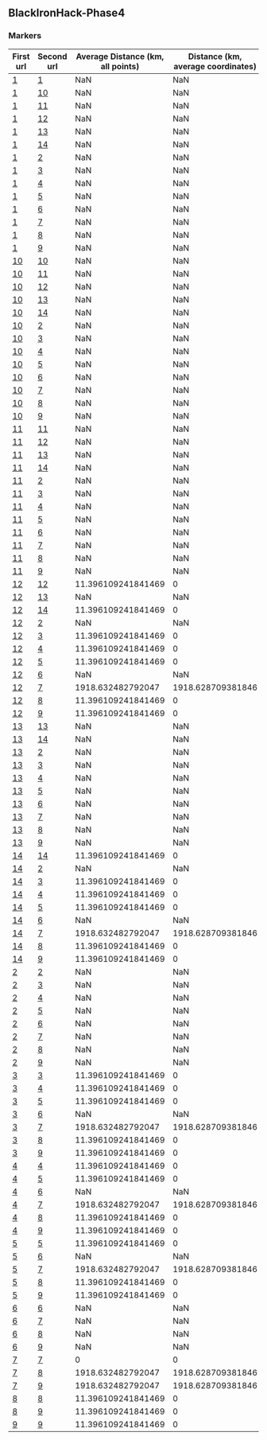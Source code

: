 ## BlackIronHack-Phase4
### Markers
First url | Second url | Average Distance (km, all points) | Distance (km, average coordinates)
--- | --- | --- | ---
[1](http://blackironhack-1-2016.herokuapp.com) | [1](http://blackironhack-1-2016.herokuapp.com) | NaN | NaN
[1](http://blackironhack-1-2016.herokuapp.com) | [10](http://blackironhack-10-2016.herokuapp.com) | NaN | NaN
[1](http://blackironhack-1-2016.herokuapp.com) | [11](http://blackironhack-11-2016.herokuapp.com) | NaN | NaN
[1](http://blackironhack-1-2016.herokuapp.com) | [12](http://blackironhack-12-2016.herokuapp.com) | NaN | NaN
[1](http://blackironhack-1-2016.herokuapp.com) | [13](http://blackironhack-13-2016.heorkuapp.comherokuapp.com) | NaN | NaN
[1](http://blackironhack-1-2016.herokuapp.com) | [14](http://blackironhack-14-2016.herokuapp.com) | NaN | NaN
[1](http://blackironhack-1-2016.herokuapp.com) | [2](http://blackironhack-2-2016.herokuapp.com) | NaN | NaN
[1](http://blackironhack-1-2016.herokuapp.com) | [3](http://blackironhack-3-2016.herokuapp.com) | NaN | NaN
[1](http://blackironhack-1-2016.herokuapp.com) | [4](http://blackironhack-4-2016.herokuapp.com) | NaN | NaN
[1](http://blackironhack-1-2016.herokuapp.com) | [5](http://blackironhack-5-2016.herokuapp.com) | NaN | NaN
[1](http://blackironhack-1-2016.herokuapp.com) | [6](http://blackironhack-6-2016.herokuapp.com) | NaN | NaN
[1](http://blackironhack-1-2016.herokuapp.com) | [7](http://blackironhack-7-2016.herokuapp.com) | NaN | NaN
[1](http://blackironhack-1-2016.herokuapp.com) | [8](http://blackironhack-8-2016.herokuapp.com) | NaN | NaN
[1](http://blackironhack-1-2016.herokuapp.com) | [9](http://blackironhack-9-2016.herokuapp.com) | NaN | NaN
[10](http://blackironhack-10-2016.herokuapp.com) | [10](http://blackironhack-10-2016.herokuapp.com) | NaN | NaN
[10](http://blackironhack-10-2016.herokuapp.com) | [11](http://blackironhack-11-2016.herokuapp.com) | NaN | NaN
[10](http://blackironhack-10-2016.herokuapp.com) | [12](http://blackironhack-12-2016.herokuapp.com) | NaN | NaN
[10](http://blackironhack-10-2016.herokuapp.com) | [13](http://blackironhack-13-2016.heorkuapp.comherokuapp.com) | NaN | NaN
[10](http://blackironhack-10-2016.herokuapp.com) | [14](http://blackironhack-14-2016.herokuapp.com) | NaN | NaN
[10](http://blackironhack-10-2016.herokuapp.com) | [2](http://blackironhack-2-2016.herokuapp.com) | NaN | NaN
[10](http://blackironhack-10-2016.herokuapp.com) | [3](http://blackironhack-3-2016.herokuapp.com) | NaN | NaN
[10](http://blackironhack-10-2016.herokuapp.com) | [4](http://blackironhack-4-2016.herokuapp.com) | NaN | NaN
[10](http://blackironhack-10-2016.herokuapp.com) | [5](http://blackironhack-5-2016.herokuapp.com) | NaN | NaN
[10](http://blackironhack-10-2016.herokuapp.com) | [6](http://blackironhack-6-2016.herokuapp.com) | NaN | NaN
[10](http://blackironhack-10-2016.herokuapp.com) | [7](http://blackironhack-7-2016.herokuapp.com) | NaN | NaN
[10](http://blackironhack-10-2016.herokuapp.com) | [8](http://blackironhack-8-2016.herokuapp.com) | NaN | NaN
[10](http://blackironhack-10-2016.herokuapp.com) | [9](http://blackironhack-9-2016.herokuapp.com) | NaN | NaN
[11](http://blackironhack-11-2016.herokuapp.com) | [11](http://blackironhack-11-2016.herokuapp.com) | NaN | NaN
[11](http://blackironhack-11-2016.herokuapp.com) | [12](http://blackironhack-12-2016.herokuapp.com) | NaN | NaN
[11](http://blackironhack-11-2016.herokuapp.com) | [13](http://blackironhack-13-2016.heorkuapp.comherokuapp.com) | NaN | NaN
[11](http://blackironhack-11-2016.herokuapp.com) | [14](http://blackironhack-14-2016.herokuapp.com) | NaN | NaN
[11](http://blackironhack-11-2016.herokuapp.com) | [2](http://blackironhack-2-2016.herokuapp.com) | NaN | NaN
[11](http://blackironhack-11-2016.herokuapp.com) | [3](http://blackironhack-3-2016.herokuapp.com) | NaN | NaN
[11](http://blackironhack-11-2016.herokuapp.com) | [4](http://blackironhack-4-2016.herokuapp.com) | NaN | NaN
[11](http://blackironhack-11-2016.herokuapp.com) | [5](http://blackironhack-5-2016.herokuapp.com) | NaN | NaN
[11](http://blackironhack-11-2016.herokuapp.com) | [6](http://blackironhack-6-2016.herokuapp.com) | NaN | NaN
[11](http://blackironhack-11-2016.herokuapp.com) | [7](http://blackironhack-7-2016.herokuapp.com) | NaN | NaN
[11](http://blackironhack-11-2016.herokuapp.com) | [8](http://blackironhack-8-2016.herokuapp.com) | NaN | NaN
[11](http://blackironhack-11-2016.herokuapp.com) | [9](http://blackironhack-9-2016.herokuapp.com) | NaN | NaN
[12](http://blackironhack-12-2016.herokuapp.com) | [12](http://blackironhack-12-2016.herokuapp.com) | 11.396109241841469 | 0
[12](http://blackironhack-12-2016.herokuapp.com) | [13](http://blackironhack-13-2016.heorkuapp.comherokuapp.com) | NaN | NaN
[12](http://blackironhack-12-2016.herokuapp.com) | [14](http://blackironhack-14-2016.herokuapp.com) | 11.396109241841469 | 0
[12](http://blackironhack-12-2016.herokuapp.com) | [2](http://blackironhack-2-2016.herokuapp.com) | NaN | NaN
[12](http://blackironhack-12-2016.herokuapp.com) | [3](http://blackironhack-3-2016.herokuapp.com) | 11.396109241841469 | 0
[12](http://blackironhack-12-2016.herokuapp.com) | [4](http://blackironhack-4-2016.herokuapp.com) | 11.396109241841469 | 0
[12](http://blackironhack-12-2016.herokuapp.com) | [5](http://blackironhack-5-2016.herokuapp.com) | 11.396109241841469 | 0
[12](http://blackironhack-12-2016.herokuapp.com) | [6](http://blackironhack-6-2016.herokuapp.com) | NaN | NaN
[12](http://blackironhack-12-2016.herokuapp.com) | [7](http://blackironhack-7-2016.herokuapp.com) | 1918.632482792047 | 1918.628709381846
[12](http://blackironhack-12-2016.herokuapp.com) | [8](http://blackironhack-8-2016.herokuapp.com) | 11.396109241841469 | 0
[12](http://blackironhack-12-2016.herokuapp.com) | [9](http://blackironhack-9-2016.herokuapp.com) | 11.396109241841469 | 0
[13](http://blackironhack-13-2016.heorkuapp.comherokuapp.com) | [13](http://blackironhack-13-2016.heorkuapp.comherokuapp.com) | NaN | NaN
[13](http://blackironhack-13-2016.heorkuapp.comherokuapp.com) | [14](http://blackironhack-14-2016.herokuapp.com) | NaN | NaN
[13](http://blackironhack-13-2016.heorkuapp.comherokuapp.com) | [2](http://blackironhack-2-2016.herokuapp.com) | NaN | NaN
[13](http://blackironhack-13-2016.heorkuapp.comherokuapp.com) | [3](http://blackironhack-3-2016.herokuapp.com) | NaN | NaN
[13](http://blackironhack-13-2016.heorkuapp.comherokuapp.com) | [4](http://blackironhack-4-2016.herokuapp.com) | NaN | NaN
[13](http://blackironhack-13-2016.heorkuapp.comherokuapp.com) | [5](http://blackironhack-5-2016.herokuapp.com) | NaN | NaN
[13](http://blackironhack-13-2016.heorkuapp.comherokuapp.com) | [6](http://blackironhack-6-2016.herokuapp.com) | NaN | NaN
[13](http://blackironhack-13-2016.heorkuapp.comherokuapp.com) | [7](http://blackironhack-7-2016.herokuapp.com) | NaN | NaN
[13](http://blackironhack-13-2016.heorkuapp.comherokuapp.com) | [8](http://blackironhack-8-2016.herokuapp.com) | NaN | NaN
[13](http://blackironhack-13-2016.heorkuapp.comherokuapp.com) | [9](http://blackironhack-9-2016.herokuapp.com) | NaN | NaN
[14](http://blackironhack-14-2016.herokuapp.com) | [14](http://blackironhack-14-2016.herokuapp.com) | 11.396109241841469 | 0
[14](http://blackironhack-14-2016.herokuapp.com) | [2](http://blackironhack-2-2016.herokuapp.com) | NaN | NaN
[14](http://blackironhack-14-2016.herokuapp.com) | [3](http://blackironhack-3-2016.herokuapp.com) | 11.396109241841469 | 0
[14](http://blackironhack-14-2016.herokuapp.com) | [4](http://blackironhack-4-2016.herokuapp.com) | 11.396109241841469 | 0
[14](http://blackironhack-14-2016.herokuapp.com) | [5](http://blackironhack-5-2016.herokuapp.com) | 11.396109241841469 | 0
[14](http://blackironhack-14-2016.herokuapp.com) | [6](http://blackironhack-6-2016.herokuapp.com) | NaN | NaN
[14](http://blackironhack-14-2016.herokuapp.com) | [7](http://blackironhack-7-2016.herokuapp.com) | 1918.632482792047 | 1918.628709381846
[14](http://blackironhack-14-2016.herokuapp.com) | [8](http://blackironhack-8-2016.herokuapp.com) | 11.396109241841469 | 0
[14](http://blackironhack-14-2016.herokuapp.com) | [9](http://blackironhack-9-2016.herokuapp.com) | 11.396109241841469 | 0
[2](http://blackironhack-2-2016.herokuapp.com) | [2](http://blackironhack-2-2016.herokuapp.com) | NaN | NaN
[2](http://blackironhack-2-2016.herokuapp.com) | [3](http://blackironhack-3-2016.herokuapp.com) | NaN | NaN
[2](http://blackironhack-2-2016.herokuapp.com) | [4](http://blackironhack-4-2016.herokuapp.com) | NaN | NaN
[2](http://blackironhack-2-2016.herokuapp.com) | [5](http://blackironhack-5-2016.herokuapp.com) | NaN | NaN
[2](http://blackironhack-2-2016.herokuapp.com) | [6](http://blackironhack-6-2016.herokuapp.com) | NaN | NaN
[2](http://blackironhack-2-2016.herokuapp.com) | [7](http://blackironhack-7-2016.herokuapp.com) | NaN | NaN
[2](http://blackironhack-2-2016.herokuapp.com) | [8](http://blackironhack-8-2016.herokuapp.com) | NaN | NaN
[2](http://blackironhack-2-2016.herokuapp.com) | [9](http://blackironhack-9-2016.herokuapp.com) | NaN | NaN
[3](http://blackironhack-3-2016.herokuapp.com) | [3](http://blackironhack-3-2016.herokuapp.com) | 11.396109241841469 | 0
[3](http://blackironhack-3-2016.herokuapp.com) | [4](http://blackironhack-4-2016.herokuapp.com) | 11.396109241841469 | 0
[3](http://blackironhack-3-2016.herokuapp.com) | [5](http://blackironhack-5-2016.herokuapp.com) | 11.396109241841469 | 0
[3](http://blackironhack-3-2016.herokuapp.com) | [6](http://blackironhack-6-2016.herokuapp.com) | NaN | NaN
[3](http://blackironhack-3-2016.herokuapp.com) | [7](http://blackironhack-7-2016.herokuapp.com) | 1918.632482792047 | 1918.628709381846
[3](http://blackironhack-3-2016.herokuapp.com) | [8](http://blackironhack-8-2016.herokuapp.com) | 11.396109241841469 | 0
[3](http://blackironhack-3-2016.herokuapp.com) | [9](http://blackironhack-9-2016.herokuapp.com) | 11.396109241841469 | 0
[4](http://blackironhack-4-2016.herokuapp.com) | [4](http://blackironhack-4-2016.herokuapp.com) | 11.396109241841469 | 0
[4](http://blackironhack-4-2016.herokuapp.com) | [5](http://blackironhack-5-2016.herokuapp.com) | 11.396109241841469 | 0
[4](http://blackironhack-4-2016.herokuapp.com) | [6](http://blackironhack-6-2016.herokuapp.com) | NaN | NaN
[4](http://blackironhack-4-2016.herokuapp.com) | [7](http://blackironhack-7-2016.herokuapp.com) | 1918.632482792047 | 1918.628709381846
[4](http://blackironhack-4-2016.herokuapp.com) | [8](http://blackironhack-8-2016.herokuapp.com) | 11.396109241841469 | 0
[4](http://blackironhack-4-2016.herokuapp.com) | [9](http://blackironhack-9-2016.herokuapp.com) | 11.396109241841469 | 0
[5](http://blackironhack-5-2016.herokuapp.com) | [5](http://blackironhack-5-2016.herokuapp.com) | 11.396109241841469 | 0
[5](http://blackironhack-5-2016.herokuapp.com) | [6](http://blackironhack-6-2016.herokuapp.com) | NaN | NaN
[5](http://blackironhack-5-2016.herokuapp.com) | [7](http://blackironhack-7-2016.herokuapp.com) | 1918.632482792047 | 1918.628709381846
[5](http://blackironhack-5-2016.herokuapp.com) | [8](http://blackironhack-8-2016.herokuapp.com) | 11.396109241841469 | 0
[5](http://blackironhack-5-2016.herokuapp.com) | [9](http://blackironhack-9-2016.herokuapp.com) | 11.396109241841469 | 0
[6](http://blackironhack-6-2016.herokuapp.com) | [6](http://blackironhack-6-2016.herokuapp.com) | NaN | NaN
[6](http://blackironhack-6-2016.herokuapp.com) | [7](http://blackironhack-7-2016.herokuapp.com) | NaN | NaN
[6](http://blackironhack-6-2016.herokuapp.com) | [8](http://blackironhack-8-2016.herokuapp.com) | NaN | NaN
[6](http://blackironhack-6-2016.herokuapp.com) | [9](http://blackironhack-9-2016.herokuapp.com) | NaN | NaN
[7](http://blackironhack-7-2016.herokuapp.com) | [7](http://blackironhack-7-2016.herokuapp.com) | 0 | 0
[7](http://blackironhack-7-2016.herokuapp.com) | [8](http://blackironhack-8-2016.herokuapp.com) | 1918.632482792047 | 1918.628709381846
[7](http://blackironhack-7-2016.herokuapp.com) | [9](http://blackironhack-9-2016.herokuapp.com) | 1918.632482792047 | 1918.628709381846
[8](http://blackironhack-8-2016.herokuapp.com) | [8](http://blackironhack-8-2016.herokuapp.com) | 11.396109241841469 | 0
[8](http://blackironhack-8-2016.herokuapp.com) | [9](http://blackironhack-9-2016.herokuapp.com) | 11.396109241841469 | 0
[9](http://blackironhack-9-2016.herokuapp.com) | [9](http://blackironhack-9-2016.herokuapp.com) | 11.396109241841469 | 0